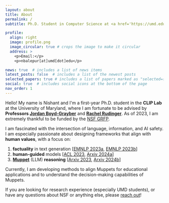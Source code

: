 ```yaml
---
layout: about
title: About
permalink: /
subtitle: Ph.D. Student in Computer Science at <a href='https://umd.edu/'>University of Maryland, College Park</a>

profile:
  align: right
  image: profile.png
  image_circular: true # crops the image to make it circular
  address: >
    <p>Email:</p>
    <p>nbalepur[at]umd[dot]edu</p>

news: true  # includes a list of news items
latest_posts: false  # includes a list of the newest posts
selected_papers: true # includes a list of papers marked as "selected={true}"
social: true  # includes social icons at the bottom of the page
nav_order: 1
---
```


Hello! My name is Nishant and I'm a first-year Ph.D. student in the **CLIP Lab** at the University of Maryland, where I am fortunate to be advised by **Professors [Jordan Boyd-Grayber](http://users.umiacs.umd.edu/~jbg/)** and **[Rachel Rudinger](https://rudinger.github.io/)**. As of 2023, I am extremely thankful to be funded by the [NSF GRFP](https://www.nsfgrfp.org/).

I am fascinated with the intersection of language, information, and AI safety. I am especially passionate about designing frameworks that align with **human values**, with a focus on:
1. **factuality** in text generation [[EMNLP 2023a](https://arxiv.org/abs/2305.03276), [EMNLP 2023b](https://arxiv.org/abs/2310.14486)]
2. **human-guided** models [[ACL 2023](https://aclanthology.org/2023.findings-acl.14/), [Arxiv 2024a](https://arxiv.org/abs/2402.12291)]
3. **[Muppet](https://www.youtube.com/watch?v=u0DgoRVLTE8)** (LLM) **reasoning** [[Arxiv 2023](https://arxiv.org/abs/2311.07532), [Arxiv 2024b](https://arxiv.org/abs/2402.12483)]
   
Currently, I am developing methods to align Muppets for educational applications and to understand the decision-making capabilities of Muppets.

If you are looking for research experience (especially UMD students), or have any questions about NSF or anything else, please [reach out](mailto:nbalepur@umd.edu)!
